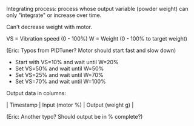 Integrating process: process whose output variable (powder weight) can only "integrate" or increase over time.

Can't decrease weight with motor.


VS = Vibration speed (0 - 100%)
W = Weight (0 - 100% to target weight)

(Eric: Typos from PIDTuner? Motor should start fast and slow down)

- Start with VS=10% and wait until W=20%
- Set VS=50% and wait until W=50%
- Set VS=25% and wait until W=70%
- Set VS=70% and wait until W=100%

Output data in columns:

| Timestamp | Input (motor %) | Output (weight g) |

(Eric: Another typo? Should output be in % complete?)
